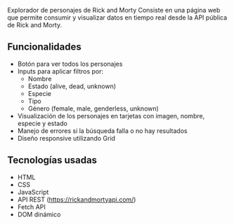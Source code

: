 Explorador de personajes de Rick and Morty
Consiste en una página web que permite consumir y visualizar datos en tiempo real desde la API pública de Rick and Morty.

## Funcionalidades
- Botón para ver todos los personajes
- Inputs para aplicar filtros por:
  - Nombre
  - Estado (alive, dead, unknown)
  - Especie
  - Tipo
  - Género (female, male, genderless, unknown)
- Visualización de los personajes en tarjetas con imagen, nombre, especie y estado
- Manejo de errores si la búsqueda falla o no hay resultados
- Diseño responsive utilizando Grid

## Tecnologías usadas
- HTML
- CSS
- JavaScript
- API REST (https://rickandmortyapi.com/)
- Fetch API
- DOM dinámico
